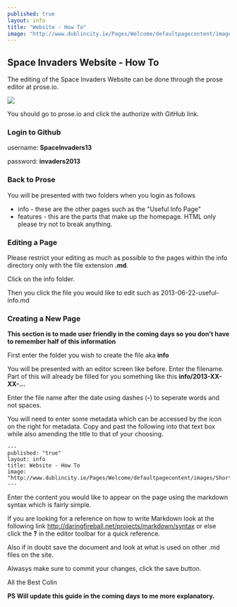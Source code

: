 ```yaml
---
published: true
layout: info
title: "Website - How To"
image: "http://www.dublincity.ie/Pages/Welcome/defaultpagecontent/images/ShortLogo.png"
---
```


## Space Invaders Website - How To

The editing of the Space Invaders Website can be done through the prose editor at prose.io.

<img src="/_posts/media/Cork%20Area_Programme_All-Island%20Transmission%20Map_14September2012-02-02-02.jpg" /> 

You should go to prose.io and click the authorize with GitHub link.

### Login to Github

username: **SpaceInvaders13**

password: **invaders2013**

### Back to Prose

You will be presented with two folders when you login as follows

- info - these are the other pages such as the "Useful Info Page"
- features - this are the parts that make up the homepage. HTML only please try not to break anything.

### Editing a Page

Please restrict your editing as much as possible to the pages within the info directory only with the file extension **.md**.

Click on the info folder.

Then you click the file you would like to edit such as 2013-06-22-useful-info.md

### Creating a New Page

__This section is to made user friendly in the coming days so you don't have to remember half of this information__

First enter the folder you wish to create the file aka **info**

You will be presented with an editor screen like before. Enter the filename. Part of this will already be filled for you something like this **info/2013-XX-XX-...**

Enter the file name after the date using dashes (**-**) to seperate words and not spaces.

You will need to enter some metadata which can be accessed by the icon on the right for metadata. Copy and past the following into that text box while also amending the title to that of your choosing.

	---
	published: "true"
	layout: info
	title: Website - How To
	image: "http://www.dublincity.ie/Pages/Welcome/defaultpagecontent/images/ShortLogo.png"
	---


Enter the content you would like to appear on the page using the markdown syntax which is fairly simple. 

If you are looking for a reference on how to write Markdown look at the following link http://daringfireball.net/projects/markdown/syntax or else click the **?** in the editor toolbar for a quick reference.

Also if in doubt save the document and look at what is used on other .md files on the site.

Alwasys make sure to commit your changes, click the save button.

All the Best
Colin

**PS Will update this guide in the coming days to me more explanatory.**